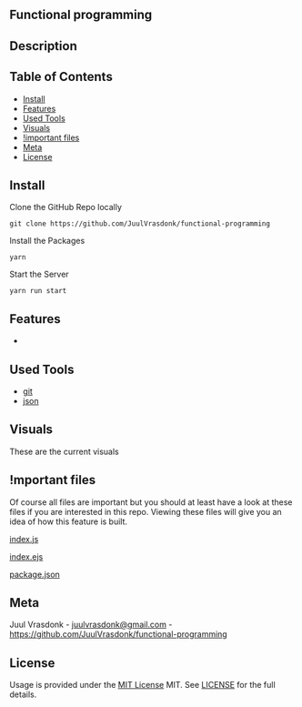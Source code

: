 ## Functional programming

## Description

## Table of Contents

- [Install](#install)
- [Features](#features)
- [Used Tools](#used-tools)
- [Visuals](#visuals)
- [!important files](#mportant-files)
- [Meta](#meta)
- [License](#license)

## Install

Clone the GitHub Repo locally

```
git clone https://github.com/JuulVrasdonk/functional-programming
```

Install the Packages

```
yarn
```

Start the Server

```
yarn run start
```

## Features

- 

## Used Tools

- [git](https://git-scm.com/)
- [json](https://www.json.org/json-en.html)

## Visuals

These are the current visuals

## !mportant files

Of course all files are important but you should at least have a look at these files if you are interested in this repo.
Viewing these files will give you an idea of how this feature is built.

[index.js](https://github.com/JuulVrasdonk/functional-programming/blob/main/index.html) 

[index.ejs](https://github.com/JuulVrasdonk/functional-programming/blob/main/app.js) 


[package.json](https://github.com/JuulVrasdonk/functional-programming/blob/main/script.js) 

## Meta

Juul Vrasdonk - juulvrasdonk@gmail.com - https://github.com/JuulVrasdonk/functional-programming

## License

Usage is provided under the [MIT License](https://github.com/git/git-scm.com/blob/master/MIT-LICENSE.txt) MIT. See [LICENSE](https://github.com/TristanVarewijck/functional-programming/blob/master/LICENSE) for the full details.